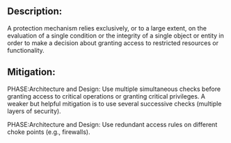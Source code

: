 ## Description:

A protection mechanism relies exclusively, or to a large extent, on the evaluation of a single condition or the integrity of a single object or entity in order to make a decision about granting access to restricted resources or functionality.



## Mitigation:


PHASE:Architecture and Design:
Use multiple simultaneous checks before granting access to critical operations or granting critical privileges. A weaker but helpful mitigation is to use several successive checks (multiple layers of security).

PHASE:Architecture and Design:
Use redundant access rules on different choke points (e.g., firewalls).

